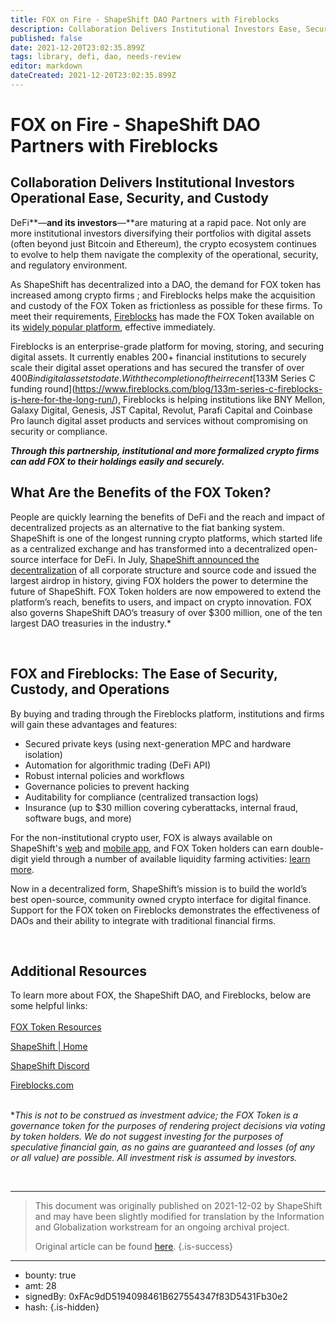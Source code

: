 ```yaml
---
title: FOX on Fire - ShapeShift DAO Partners with Fireblocks
description: Collaboration Delivers Institutional Investors Ease, Security, and Custody
published: false
date: 2021-12-20T23:02:35.899Z
tags: library, defi, dao, needs-review
editor: markdown
dateCreated: 2021-12-20T23:02:35.899Z
---
```


# FOX on Fire - ShapeShift DAO Partners with Fireblocks

## **Collaboration Delivers Institutional Investors Operational Ease, Security, and Custody**<br/>

DeFi**—**and its investors**—**are maturing at a rapid pace. Not only are more institutional investors diversifying their portfolios with digital assets (often beyond just Bitcoin and Ethereum), the crypto ecosystem continues to evolve to help them navigate the complexity of the operational, security, and regulatory environment.<br/>

As ShapeShift has decentralized into a DAO, the demand for FOX token has increased among crypto firms ; and Fireblocks helps make the acquisition and custody of the FOX Token as frictionless as possible for these firms. To meet their requirements, [Fireblocks](https://www.fireblocks.com/) has made the FOX Token available on its [widely popular platform](https://www.fireblocks.com/platforms/all-features-and-integrations/), effective immediately. <br/>

Fireblocks is an enterprise-grade platform for moving, storing, and securing digital assets. It currently enables 200+ financial institutions to securely scale their digital asset operations and has secured the transfer of over $400B in digital assets to date. With the completion of their recent [$133M Series C funding round](https://www.fireblocks.com/blog/133m-series-c-fireblocks-is-here-for-the-long-run/), Fireblocks is helping institutions like BNY Mellon, Galaxy Digital, Genesis, JST Capital, Revolut, Parafi Capital and Coinbase Pro launch digital asset products and services without compromising on security or compliance.<br/>

***Through this partnership, institutional and more formalized crypto firms can add FOX to their holdings easily and securely.***<br/>

## **What Are the Benefits of the FOX Token?**

People are quickly learning the benefits of DeFi and the reach and impact of decentralized projects as an alternative to the fiat banking system. ShapeShift is one of the longest running crypto platforms, which started life as a centralized exchange and has transformed into a decentralized open-source interface for DeFi. In July, [ShapeShift announced the decentralization](https://shapeshift.com/newsroom/shapeshift-to-decentralize-entire-company-largest-airdrop-in-history-shifts-governance-to-the-community) of all corporate structure and source code and issued the largest airdrop in history, giving FOX holders the power to determine the future of ShapeShift. FOX Token holders are now empowered to extend the platform’s reach, benefits to users, and impact on crypto innovation. FOX also governs ShapeShift DAO’s treasury of over $300 million, one of the ten largest DAO treasuries in the industry.*

<br/>

## **FOX and Fireblocks: The Ease of Security, Custody, and Operations**

By buying and trading through the Fireblocks platform, institutions and firms will gain these advantages and features:<br/>

* Secured private keys (using next-generation MPC and hardware isolation)
* Automation for algorithmic trading (DeFi API)
* Robust internal policies and workflows
* Governance policies to prevent hacking
* Auditability for compliance (centralized transaction logs)
* Insurance (up to $30 million covering cyberattacks, internal fraud, software bugs, and more)<br/>

For the non-institutional crypto user, FOX is always available on ShapeShift's [web](https://beta.shapeshift.com/) and [mobile app](http://shapeshift.com/download), and FOX Token holders can earn double-digit yield through a number of available liquidity farming activities: [learn more](https://fox.shapeshift.com/fox-farming). 

Now in a decentralized form, ShapeShift’s mission is to build the world’s best open-source, community owned crypto interface for digital finance. Support for the FOX token on Fireblocks demonstrates the effectiveness of DAOs and their ability to integrate with traditional financial firms. <br/>

<br/>

## **Additional Resources**

To learn more about FOX, the ShapeShift DAO, and Fireblocks, below are some helpful links:<br/><br/>[FOX Token Resources](https://shapeshift.com/fox/resources)

[ShapeShift | Home](https://shapeshift.com/)

[ShapeShift Discord](https://discord.com/invite/shapeshift)

[Fireblocks.com<br/> ](https://www.fireblocks.com/)<br/>

**This is not to be construed as investment advice; the FOX Token is a governance token for the purposes of rendering project decisions via voting by token holders. We do not suggest investing for the purposes of speculative financial gain, as no gains are guaranteed and losses (of any or all value) are possible. All investment risk is assumed by investors.*

 <br/>

---

> This document was originally published on 2021-12-02 by ShapeShift and may have been slightly modified for translation by the Information and Globalization workstream for an ongoing archival project.
>
> Original article can be found [here](https://shapeshift.com/library/fox-on-fire-shapeshift-dao-partners-with-fireblocks).
{.is-success}

---

- bounty: true
- amt: 28
- signedBy: 0xFAc9dD5194098461B627554347f83D5431Fb30e2
- hash: 
{.is-hidden}